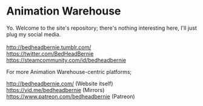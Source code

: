 # Animation Warehouse
Yo. Welcome to the site's repository; there's nothing interesting here, I'll just plug my social media.</br>
</br>
http://bedheadbernie.tumblr.com/</br>
https://twitter.com/BedHeadBernie</br>
https://steamcommunity.com/id/bedheadbernie</br>

For more Animation Warehouse-centric platforms;</br>

http://bedheadbernie.com/ (Website itself)</br>
https://vid.me/bedheadbernie (Mirrors)</br>
https://www.patreon.com/bedheadbernie (Patreon)
</br>


